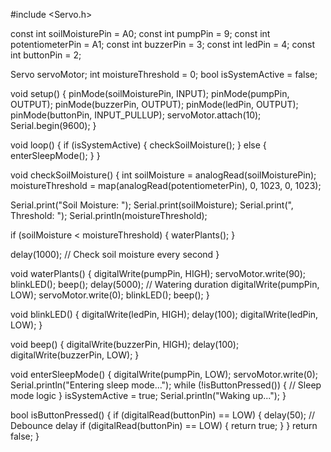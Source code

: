 #include <Servo.h>

const int soilMoisturePin = A0;
const int pumpPin = 9;
const int potentiometerPin = A1;
const int buzzerPin = 3;
const int ledPin = 4;
const int buttonPin = 2;

Servo servoMotor;
int moistureThreshold = 0;
bool isSystemActive = false;

void setup() {
  pinMode(soilMoisturePin, INPUT);
  pinMode(pumpPin, OUTPUT);
  pinMode(buzzerPin, OUTPUT);
  pinMode(ledPin, OUTPUT);
  pinMode(buttonPin, INPUT_PULLUP);
  servoMotor.attach(10);
  Serial.begin(9600);
}

void loop() {
  if (isSystemActive) {
    checkSoilMoisture();
  } else {
    enterSleepMode();
  }
}

void checkSoilMoisture() {
  int soilMoisture = analogRead(soilMoisturePin);
  moistureThreshold = map(analogRead(potentiometerPin), 0, 1023, 0, 1023);

  Serial.print("Soil Moisture: ");
  Serial.print(soilMoisture);
  Serial.print(", Threshold: ");
  Serial.println(moistureThreshold);

  if (soilMoisture < moistureThreshold) {
    waterPlants();
  }

  delay(1000); // Check soil moisture every second
}

void waterPlants() {
  digitalWrite(pumpPin, HIGH);
  servoMotor.write(90);
  blinkLED();
  beep();
  delay(5000); // Watering duration
  digitalWrite(pumpPin, LOW);
  servoMotor.write(0);
  blinkLED();
  beep();
}

void blinkLED() {
  digitalWrite(ledPin, HIGH);
  delay(100);
  digitalWrite(ledPin, LOW);
}

void beep() {
  digitalWrite(buzzerPin, HIGH);
  delay(100);
  digitalWrite(buzzerPin, LOW);
}

void enterSleepMode() {
  digitalWrite(pumpPin, LOW);
  servoMotor.write(0);
  Serial.println("Entering sleep mode...");
  while (!isButtonPressed()) {
    // Sleep mode logic
  }
  isSystemActive = true;
  Serial.println("Waking up...");
}

bool isButtonPressed() {
  if (digitalRead(buttonPin) == LOW) {
    delay(50); // Debounce delay
    if (digitalRead(buttonPin) == LOW) {
      return true;
    }
  }
  return false;
}
